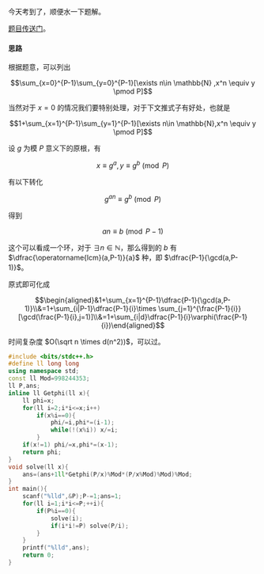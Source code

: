 今天考到了，顺便水一下题解。

[题目传送门](https://www.luogu.com.cn/problem/AT_abc212_g)。

#### 思路

根据题意，可以列出

$$\sum_{x=0}^{P-1}\sum_{y=0}^{P-1}[\exists n\in \mathbb{N} ,x^n \equiv y \pmod P]$$

当然对于 $x=0$ 的情况我们要特别处理，对于下文推式子有好处，也就是

$$1+\sum_{x=1}^{P-1}\sum_{y=1}^{P-1}[\exists n\in \mathbb{N},x^n \equiv y \pmod P]$$

设 $g$ 为模 $P$ 意义下的原根，有

$$x\equiv g^a,y\equiv g^b \pmod P$$

有以下转化

$$g^{an}\equiv g^b \pmod P$$

得到

$$an\equiv b \pmod {P-1}$$

这个可以看成一个环，对于 $\exists n\in \mathbb{N}$，那么得到的 $b$ 有 $\dfrac{\operatorname{lcm}(a,P-1)}{a}$ 种，即 $\dfrac{P-1}{\gcd(a,P-1)}$。

原式即可化成

$$\begin{aligned}&1+\sum_{x=1}^{P-1}\dfrac{P-1}{\gcd(a,P-1)}\\&=1+\sum_{i|P-1}\dfrac{P-1}{i}\times \sum_{j=1}^{\frac{P-1}{i}}[\gcd(\frac{P-1}{i},j=1)]\\&=1+\sum_{i|d}\dfrac{P-1}{i}\varphi(\frac{P-1}{i})\end{aligned}$$

时间复杂度 $O(\sqrt n \times d(n^2))$，可以过。

```cpp
#include <bits/stdc++.h>
#define ll long long
using namespace std;
const ll Mod=998244353;
ll P,ans;
inline ll Getphi(ll x){
	ll phi=x;
	for(ll i=2;i*i<=x;i++)
		if(x%i==0){
			phi/=i,phi*=(i-1);
			while(!(x%i)) x/=i;
		}
	if(x!=1) phi/=x,phi*=(x-1);
	return phi;
}
void solve(ll x){
	ans=(ans+1ll*Getphi(P/x)%Mod*(P/x%Mod)%Mod)%Mod;
}
int main(){
	scanf("%lld",&P);P-=1;ans=1;
	for(ll i=1;i*i<=P;++i){
		if(P%i==0){
			solve(i);
			if(i*i!=P) solve(P/i);
		}
	}
	printf("%lld",ans);
	return 0;
}
```


